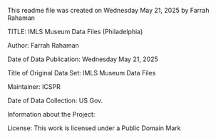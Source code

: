 This readme file was created on Wednesday May 21, 2025 by Farrah Rahaman

TITLE: IMLS Museum Data Files (Philadelphia)

Author: Farrah Rahaman

Date of Data Publication: Wednesday May 21, 2025

Title of Original Data Set: IMLS Museum Data Files

Maintainer: ICSPR

Date of Data Collection: US Gov. 

Information about the Project: 

License: This work is licensed under a Public Domain Mark